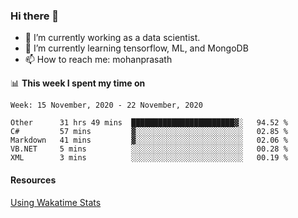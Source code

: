 ### Hi there 👋

- 🔭 I’m currently working as a data scientist.
- 🌱 I’m currently learning tensorflow, ML, and MongoDB
- 📫 How to reach me: mohanprasath

📊 **This week I spent my time on**
<!--START_SECTION:waka-->
```text
Week: 15 November, 2020 - 22 November, 2020

Other      31 hrs 49 mins  ███████████████████████▓░   94.52 % 
C#         57 mins         ▓░░░░░░░░░░░░░░░░░░░░░░░░   02.85 % 
Markdown   41 mins         ▓░░░░░░░░░░░░░░░░░░░░░░░░   02.06 % 
VB.NET     5 mins          ░░░░░░░░░░░░░░░░░░░░░░░░░   00.28 % 
XML        3 mins          ░░░░░░░░░░░░░░░░░░░░░░░░░   00.19 % 
```
<!--END_SECTION:waka-->

#### Resources
[Using Wakatime Stats](https://github.com/marketplace/actions/waka-readme)
